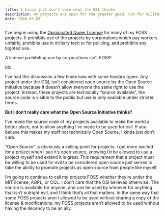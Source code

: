 ```yaml
---
title: I kinda just don’t care what the OSI thinks
description: My projects are open for the greater good, not for military, policing, or bigots
date: 2024-05-03
---
```


I’ve begun using the [Opinionated Queer License](https://oql.avris.it/) for many of my FOSS projects. It prohibits use of the projects by corporations which pay workers unfairly, prohibits use in military tech or for policing, and prohibits any bigoted use.

<div class="dm">
<div class="received">

A license prohibiting use by corporations isn’t FOSS!

</div>
<div class="sent">

idc

</div>
</div>

I’ve had this discussion a few times now with some fossbro types. Any project under the OQL isn’t considered open source by the Open Source Initiative because it doesn’t allow _everyone_ the same right to use the project. Instead, these projects are technically “source available”, the source code is visible to the public but use is only available under stricter terms.

**But I don’t really care what the Open Source Initiative thinks?**

I’ve made the source code of my projects available to make the world a better place, not to allow anything I’ve made to be used for evil. If you believe this makes my stuff not technically Open Source, I kinda just don’t care.

“Open Source” is obviously a selling point for projects. I get more excited for a project when I see it’s open source, knowing I’d be allowed to use a project myself and extend it is great. This requirement that a project must be willing to be used for evil to be considered open source just serves to take the ability to promote projects as open source from people like myself.

I’m going to continue to call my projects FOSS whether they’re under the MIT license, AGPL, or OQL. I don’t care that the OSI believes otherwise. The source is available for anyone, and can be used by whoever for anything that isn’t outright evil, and I think that’s all that matters. In the same way that some FOSS projects aren’t allowed to be used without sharing a copy of the license & modifications, my FOSS projects aren’t allowed to be used without having the decency to be an ally.
